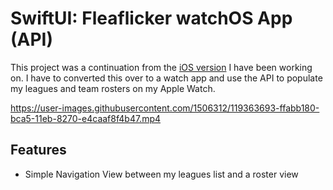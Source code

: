 # SwiftUI: Fleaflicker watchOS App (API)
This project was a continuation from the [iOS version](https://github.com/stugreenham/swiftui-fleaflicker-ios) I have been working on. I have to converted this over to a watch app and use the API to populate my leagues and team rosters on my Apple Watch.

https://user-images.githubusercontent.com/1506312/119363693-ffabb180-bca5-11eb-8270-e4caaf8f4b47.mp4

## Features
- Simple Navigation View between my leagues list and a roster view
